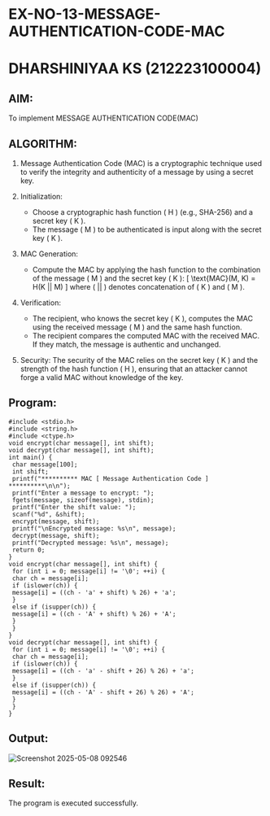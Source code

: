 # EX-NO-13-MESSAGE-AUTHENTICATION-CODE-MAC
# DHARSHINIYAA KS (212223100004)
## AIM:
To implement MESSAGE AUTHENTICATION CODE(MAC)

## ALGORITHM:

1. Message Authentication Code (MAC) is a cryptographic technique used to verify the integrity and authenticity of a message by using a secret key.

2. Initialization:
   - Choose a cryptographic hash function \( H \) (e.g., SHA-256) and a secret key \( K \).
   - The message \( M \) to be authenticated is input along with the secret key \( K \).

3. MAC Generation:
   - Compute the MAC by applying the hash function to the combination of the message \( M \) and the secret key \( K \): 
     \[
     \text{MAC}(M, K) = H(K || M)
     \]
     where \( || \) denotes concatenation of \( K \) and \( M \).

4. Verification:
   - The recipient, who knows the secret key \( K \), computes the MAC using the received message \( M \) and the same hash function.
   - The recipient compares the computed MAC with the received MAC. If they match, the message is authentic and unchanged.

5. Security: The security of the MAC relies on the secret key \( K \) and the strength of the hash function \( H \), ensuring that an attacker cannot forge a valid MAC without knowledge of the key.

## Program:

```
#include <stdio.h>
#include <string.h>
#include <ctype.h>
void encrypt(char message[], int shift);
void decrypt(char message[], int shift);
int main() {
 char message[100];
 int shift;
 printf("********** MAC [ Message Authentication Code ] **********\n\n");
 printf("Enter a message to encrypt: ");
 fgets(message, sizeof(message), stdin);
 printf("Enter the shift value: ");
 scanf("%d", &shift);
 encrypt(message, shift);
 printf("\nEncrypted message: %s\n", message);
 decrypt(message, shift);
 printf("Decrypted message: %s\n", message);
 return 0;
}
void encrypt(char message[], int shift) {
 for (int i = 0; message[i] != '\0'; ++i) {
 char ch = message[i];
 if (islower(ch)) {
 message[i] = ((ch - 'a' + shift) % 26) + 'a';
 }
 else if (isupper(ch)) {
 message[i] = ((ch - 'A' + shift) % 26) + 'A';
 }
 }
}
void decrypt(char message[], int shift) {
 for (int i = 0; message[i] != '\0'; ++i) {
 char ch = message[i];
 if (islower(ch)) {
 message[i] = ((ch - 'a' - shift + 26) % 26) + 'a';
 }
 else if (isupper(ch)) {
 message[i] = ((ch - 'A' - shift + 26) % 26) + 'A';
 }
 }
}
```

## Output:

![Screenshot 2025-05-08 092546](https://github.com/user-attachments/assets/0fc77866-8c38-4208-a406-c0768fafb0b4)


## Result:
The program is executed successfully.
